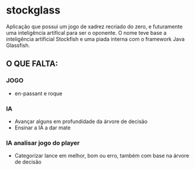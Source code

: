 # stockglass
Aplicação que possui um jogo de xadrez recriado do zero, e futuramente uma inteligência artifical para ser o oponente.
O nome teve base a inteligência artificial Stockfish e uma piada interna com o framework Java Glassfish.

## O QUE FALTA:

### JOGO
 - en-passant e roque 

### IA
 - Avançar alguns em profundidade da árvore de decisão
 - Ensinar a IA a dar mate

### IA analisar jogo do player
 - Categorizar lance em melhor, bom ou erro, também com base na árvore de decisão
